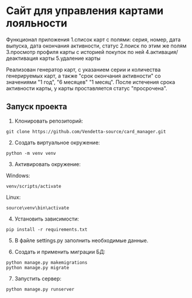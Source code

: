 # Сайт для управления картами лояльности

Функционал приложения
1.список карт с полями: серия, номер, дата выпуска, дата окончания активности, статус
2.поиск по этим же полям
3.просмотр профиля карты с историей покупок по ней
4.активация/деактивация карты
5.удаление карты

Реализован генератор карт, с указанием серии и количества генерируемых карт, а также "срок окончания активности" со значениями "1 год", "6 месяцев" "1 месяц". После истечения срока активности карты, у карты проставляется статус "просрочена".


## Запуск проекта
1) Клонировать репозиторий:

```
git clone https://github.com/Vendetta-source/card_manager.git
```

2) Создать виртуальное окружение:

```
python -m venv venv
```

3) Активировать окружение:

Windows: 
```
venv/scripts/activate
```

Linux: 
```
source\venv\bin\activate
```

4) Установить зависимости:

```
pip install -r requirements.txt
```

5) В файле settings.py заполнить необходимые данные.

6) Создать и применить миграции БД:

```
python manage.py makemigrations
python manage.py migrate
```

7) Запустить сервер:

```
python manage.py runserver
```
